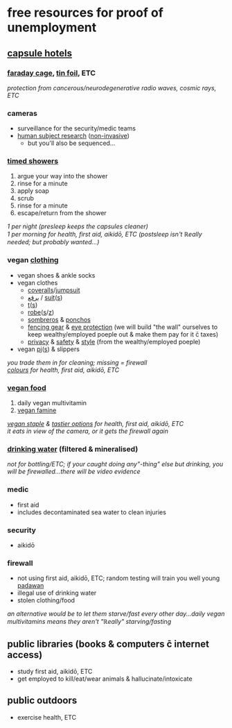 # free resources for proof of unemployment

## [capsule hotels](https://en.wikipedia.org/wiki/Capsule_hotel)
### [faraday cage](https://en.wikipedia.org/wiki/Faraday_cage), [tin foil](https://en.wikipedia.org/wiki/Tin_foil_hat), ETC
*protection from cancerous/neurodegenerative radio waves, cosmic rays, ETC*
### cameras
* surveillance for the security/medic teams
* [human subject research](https://en.wikipedia.org/wiki/Human_subject_research) ([non-invasive](https://en.wikipedia.org/wiki/Non-invasive_procedure))
	* but you'll also be sequenced...
### [timed showers](https://en.wikipedia.org/wiki/Lather,_rinse,_repeat)
1. argue your way into the shower
1. rinse for a minute
1. apply soap
1. scrub
1. rinse for a minute
1. escape/return from the shower

*1 per night (presleep keeps the capsules cleaner)*
<br>*1 per morning for health, first aid, aikidō, ETC (postsleep isn't ℝeally needed; but probably wanted...)*
### vegan [clothing](https://en.wikipedia.org/wiki/Template:Clothing)
* vegan shoes & ankle socks
* vegan clothes
	* [coveralls](https://en.wikipedia.org/wiki/Boilersuit)/[jumpsuit](https://en.wikipedia.org/wiki/Jumpsuit)
	* [برقع‎](https://en.wikipedia.org/wiki/Burqa) / [suit](https://en.wikipedia.org/wiki/Cleanroom_suit)([s](https://en.wikipedia.org/wiki/Hazmat_suit))
	* [t](https://en.wikipedia.org/wiki/Dhoti)([s](https://en.wikipedia.org/wiki/Turban))
	* [robe](https://en.wikipedia.org/wiki/Kasaya_(clothing))([s](https://www.google.com.au/search?q=monk+hooded+robe)/[z](https://www.google.com.au/search?q=monk+hooded+cloak))
	* [sombreros](https://en.wikipedia.org/wiki/Sombrero) & [ponchos](https://en.wikipedia.org/wiki/Baja_jacket)
	* [fencing gear](https://en.wikipedia.org/wiki/The_Puffy_Shirt) & [eye protection](https://en.wikipedia.org/wiki/Eyepatch#Pirates) (we will build "the wall" ourselves to keep wealthy/employed poeple out & make them pay for it c̄ taxes)
	* [privacy](https://en.wikipedia.org/wiki/Balaclava_(clothing)) & [safety](https://en.wikipedia.org/wiki/Jika-tabi) & [style](https://en.wikipedia.org/wiki/Kimono) (from the wealthy/employed poeple)
* vegan [pj](https://en.wikipedia.org/wiki/Onesie_(jumpsuit))([s](https://en.wikipedia.org/wiki/Blanket_sleeper)) & slippers

*you trade them in for cleaning; missing = firewall*
<br>*[colours](https://en.wikipedia.org/wiki/Ky%C5%AB) for health, first aid, aikidō, ETC*
### [vegan food](https://en.wikipedia.org/wiki/Veganism)
1. daily vegan multivitamin
1. [vegan famine](https://en.wikipedia.org/wiki/Famine_food)

*[vegan staple](https://en.wikipedia.org/wiki/Staple_food) & [tastier options](https://en.wikipedia.org/wiki/Template:Herbs_%26_spices) for health, first aid, aikidō, ETC*
<br>*it eats in view of the camera, or it gets the firewall again*
### [drinking water](https://en.wikipedia.org/wiki/Drinking_fountain) (filtered & mineralised)
*not for bottling/ETC; if your caught doing any"-thing" else but drinking, you will be firewalled...there will be video evidence*
### medic
* first aid
* includes decontaminated sea water to clean injuries
### security
* aikidō
### firewall
* not using first aid, aikidō, ETC; random testing will train you well young [padawan](https://en.wikipedia.org/wiki/Jedi#Educational_hierarchy)
* illegal use of drinking water
* stolen clothing/food

*an alternative would be to let them starve/fast every other day...daily vegan multivitamins means they aren't "ℝeally" starving/fasting*
## public libraries (books & computers c̄ internet access)
* study first aid, aikidō, ETC
* get employed to kill/eat/wear animals & hallucinate/intoxicate

## public outdoors
* exercise health, ETC
